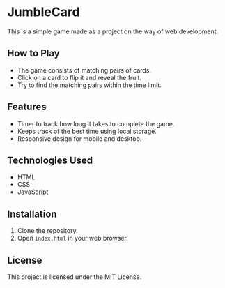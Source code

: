 # JumbleCard
This is a simple game made as a project on the way of web development.

## How to Play
- The game consists of matching pairs of cards.
- Click on a card to flip it and reveal the fruit.
- Try to find the matching pairs within the time limit.

## Features
- Timer to track how long it takes to complete the game.
- Keeps track of the best time using local storage.
- Responsive design for mobile and desktop.

## Technologies Used
- HTML
- CSS
- JavaScript

## Installation
1. Clone the repository.
2. Open `index.html` in your web browser.

## License
This project is licensed under the MIT License.
